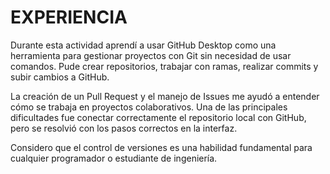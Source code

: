 # EXPERIENCIA

Durante esta actividad aprendí a usar GitHub Desktop como una herramienta para gestionar proyectos con Git sin necesidad de usar comandos. Pude crear repositorios, trabajar con ramas, realizar commits y subir cambios a GitHub.

La creación de un Pull Request y el manejo de Issues me ayudó a entender cómo se trabaja en proyectos colaborativos. Una de las principales dificultades fue conectar correctamente el repositorio local con GitHub, pero se resolvió con los pasos correctos en la interfaz.

Considero que el control de versiones es una habilidad fundamental para cualquier programador o estudiante de ingeniería.
